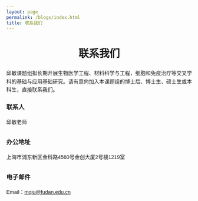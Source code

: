```yaml
---
layout: page
permalink: /blogs/index.html
title: 联系我们
---
```

<html lang="zh-CN">
<head>
    <meta charset="UTF-8">
    <meta name="viewport" content="width=device-width, initial-scale=1.0">
    <title>联系邱敏老师</title>
    <style>
        body {
            font-family: Arial, sans-serif;
            margin: 20px;
            line-height: 1.6;
        }
        .contact-section {
            max-width: 800px;
            margin: 0 auto;
        }
        h1 {
            text-align: center;
        }
        .contact-info {
            margin-bottom: 30px;
        }
        .contact-info h2 {
            color: #007bff;
        }
        .contact-info p {
            margin-bottom: 10px;
        }
    </style>
</head>
<body>
    <div class="contact-section">
        <h1>联系我们</h1>
            <p>邱敏课题组拟长期开展生物医学工程、材料科学与工程，细胞和免疫治疗等交叉学科的基础与应用基础研究。请有意向加入本课题组的博士后、博士生、硕士生或本科生，直接联系我们。</p>
        <div class="contact-info">
            <h3>联系人</h3>
            <p>邱敏老师</p>
        </div>
        <div class="contact-info">
            <h3>办公地址</h3>
            <p>上海市浦东新区金科路4560号金创大厦2号楼1219室</p>
        </div>
        <div class="contact-info">
            <h3>电子邮件</h3>
            <p>Email：<a href="mailto:mqiu@fudan.edu.cn">mqiu@fudan.edu.cn</a></p>
        </div>
    </div>
</body>
</html>
